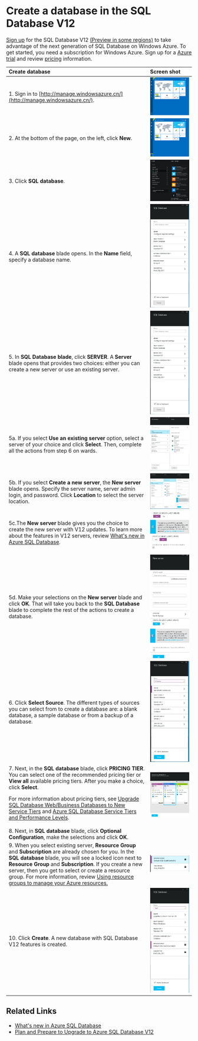 <properties
	pageTitle="Create a database in the Latest SQL Database Update V12 (preview)"
	description="Create a database in the Latest SQL Database Update V12 (preview)"
	services="sql-database"
	documentationCenter=""
	authors="sonalmm"
	manager="jeffreyg"
	editor=""/>

<tags
	ms.service="sql-database"  
	ms.date="03/16/2015"
	wacn.date=""/>


# Create a database in the  SQL Database V12

[Sign up](https://manage.windowsazure.cn) for the SQL Database V12 [(Preview in some regions)](sql-database-preview-whats-new#V12AzureSqlDbPreviewGaTable) to take advantage of the next generation of  SQL Database on Windows Azure. To get started, you need a subscription for Windows Azure. Sign up for a [Azure trial](/pricing/1rmb-trial) and review [pricing](/home/features/sql-database/#price) information.


| Create database | Screen shot |
| :--- | :--- |
| 1. Sign in to [http://manage.windowsazure.cn/](http://manage.windowsazure.cn/). | ![New Azure Portal][1] |
| 2. At the bottom of the page, on the left, click **New**. | ![Initiate New service][2]|
| 3. Click **SQL database**.| ![Different services to select from][3] |
| 4. A **SQL database** blade opens. In the **Name** field, specify a database name. | ![Name the database][4] |
| 5. In **SQL Database blade**, click **SERVER**. A **Server** blade opens that provides two choices: either you can create a new server or use an existing server.| ![select type of server][4] |
|5a. If you select **Use an existing server** option, select a server of your choice and click **Select**. Then, complete all the actions from step 6 on wards.| ![select a server from the list][5]|
|5b.   If you select **Create a new server**, the **New server** blade opens. Specify the server name, server admin login, and password. Click **Location** to select the server location. | ![Complete create new server options][9]|
|5c.The **New server** blade gives you the choice to create the new server with V12 updates. To learn more about the features in V12 servers, review [What's new in Azure SQL Database](sql-database-preview-whats-new).| ![Select V12 server][6]|
|5d. Make your selections on the **New server** blade and click **OK**. That will take you back to the **SQL Database** blade to complete the rest of the actions to create a database. | ![Complete New Server blade actions][8]|
|6. Click **Select Source**. The different types of sources you can select from to create a database are: a blank database, a sample database or from a backup of a database.| ![Select the source for the database][10]|
|7. Next, in the **SQL database** blade, click **PRICING TIER**. You can select one of the recommended pricing tier or **View all** available pricing tiers. After you make a choice, click **Select**. <p> For more information about pricing tiers, see [Upgrade SQL Database Web/Business Databases to New Service Tiers](sql-database-upgrade-new-service-tiers) and [Azure SQL Database Service Tiers and Performance Levels](http://msdn.microsoft.com/zh-cn/library/azure/dn741336.aspx). |![Select a pricing tier][7]
| 8. Next, in **SQL database** blade, click **Optional Configuration**, make the selections and click **OK**.
| 9. When you select existing server, **Resource Group** and **Subscription** are already chosen for you. In the **SQL database** blade, you will see a locked icon next to **Resource Group** and **Subscription**. If you create a new server, then you get to select or create a resource group. For more information, review [Using resource groups to manage your Azure resources.](resource-group-overview)|![Specify Resource group][11]
| 10. Click **Create**. A new database with SQL Database V12 features is created. |![Creates a new database][12]

## Related Links  #

-  [What's new in Azure SQL Database](sql-database-preview-whats-new)
- [Plan and Prepare to Upgrade to Azure SQL Database V12](sql-database-preview-plan-prepare-upgrade)

<!--Image references-->
[1]: ./media/sql-database-preview-create/firstscreenportal.png
[2]: ./media/sql-database-preview-create/new.png
[3]: ./media/sql-database-preview-create/sqldatabase.png
[4]: ./media/sql-database-preview-create/databasename.png
[5]: ./media/sql-database-preview-create/useexistingserver.PNG
[6]: ./media/sql-database-preview-create/v12server.PNG
[7]: ./media/sql-database-preview-create/pricingtierdetails.png
[8]: ./media/sql-database-preview-create/finishnewserverblade.png
[9]: ./media/sql-database-preview-create/createnewserver.png
[10]: ./media/sql-database-preview-create/selectsource.png
[11]: ./media/sql-database-preview-create/resourcegroup.png
[12]: ./media/sql-database-preview-create/create.png
